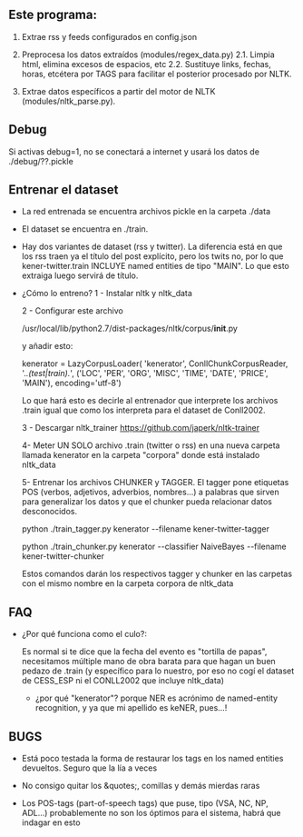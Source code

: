 
## Este programa:

1. Extrae rss y feeds configurados en config.json

2. Preprocesa los datos extraídos (modules/regex_data.py)
  2.1. Limpia html, elimina excesos de espacios, etc
  2.2. Sustituye links, fechas, horas, etcétera por TAGS para facilitar
  el posterior procesado por NLTK.

3. Extrae datos específicos a partir del motor de NLTK (modules/nltk_parse.py).


## Debug
Si activas debug=1, no se conectará a internet y usará los datos de
./debug/??.pickle


## Entrenar el dataset

- La red entrenada se encuentra archivos pickle en la carpeta ./data

- El dataset se encuentra en ./train.

- Hay dos variantes de dataset (rss y twitter). La diferencia está en que
los rss traen ya el título del post explícito, pero los twits no, por lo
que kener-twitter.train INCLUYE named entities de tipo "MAIN". Lo que esto
extraiga luego servirá de título.

- ¿Cómo lo entreno?
  1 - Instalar nltk y nltk_data

  2 - Configurar este archivo

    /usr/local/lib/python2.7/dist-packages/nltk/corpus/__init__.py

    y añadir esto:

    kenerator = LazyCorpusLoader(
    'kenerator', ConllChunkCorpusReader, '.*\.(test|train).*',
    ('LOC', 'PER', 'ORG', 'MISC', 'TIME', 'DATE', 'PRICE', 'MAIN'), encoding='utf-8')

    Lo que hará esto es decirle al entrenador que interprete los archivos
    .train igual que como los interpreta para el dataset de Conll2002.

  3 - Descargar nltk_trainer https://github.com/japerk/nltk-trainer

  4- Meter UN SOLO archivo .train (twitter o rss) en una nueva carpeta
  llamada kenerator en la carpeta "corpora" donde está instalado nltk_data

  5- Entrenar los archivos CHUNKER y TAGGER. El tagger pone etiquetas
  POS (verbos, adjetivos, adverbios, nombres...) a palabras que sirven para generalizar los datos y que el chunker pueda relacionar datos desconocidos.

  python ./train_tagger.py kenerator --filename kener-twitter-tagger

  python ./train_chunker.py kenerator --classifier NaiveBayes --filename kener-twitter-chunker

  Estos comandos darán los respectivos tagger y chunker en las carpetas
  con el mismo nombre en la carpeta corpora de nltk_data


## FAQ

- ¿Por qué funciona como el culo?:

  Es normal si te dice que la fecha del evento es "tortilla de papas", necesitamos múltiple mano de obra barata para que hagan un buen pedazo
  de .train (y específico para lo nuestro, por eso no cogí el dataset de CESS_ESP ni el CONLL2002 que incluye nltk_data)

  - ¿por qué "kenerator"?
  porque NER es acrónimo de named-entity recognition,
  y ya que mi apellido es keNER, pues...!


## BUGS

- Está poco testada la forma de restaurar los tags en los named entities
devueltos. Seguro que la lía a veces

- No consigo quitar los &amp;quotes;, comillas y demás mierdas raras

- Los POS-tags (part-of-speech tags) que puse, tipo (VSA, NC, NP, ADL...)
probablemente no son los óptimos para el sistema, habrá que indagar en esto
